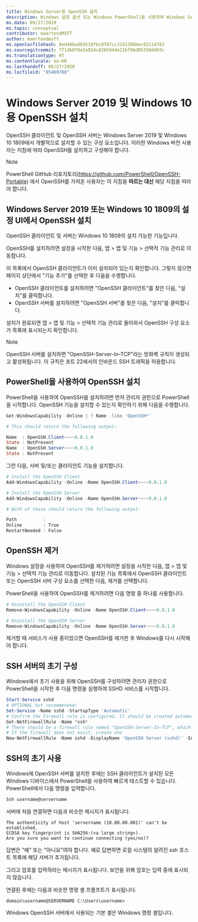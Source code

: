 ```yaml
---
title: Windows Server용 OpenSSH 설치
description: Windows 설정 옵션 또는 Windows PowerShell을 사용하여 Windows Server용 OpenSSH 클라이언트 및 서버를 설치합니다.
ms.date: 09/27/2019
ms.topic: conceptual
contributor: maertendMSFT
author: maertendmsft
ms.openlocfilehash: 8ed486adb9519fbc0f87cc3142386bec8211d783
ms.sourcegitcommit: 771db070a3a924c8265944e21bf9bd85350dd93c
ms.translationtype: HT
ms.contentlocale: ko-KR
ms.lasthandoff: 06/27/2020
ms.locfileid: "85469788"
---
```

# <a name="installation-of-openssh-for-windows-server-2019-and-windows-10"></a>Windows Server 2019 및 Windows 10용 OpenSSH 설치

OpenSSH 클라이언트 및 OpenSSH 서버는 Windows Server 2019 및 Windows 10 1809에서 개별적으로 설치할 수 있는 구성 요소입니다.
이러한 Windows 버전 사용자는 지침에 따라 OpenSSH를 설치하고 구성해야 합니다.

> [!NOTE]
> PowerShell GitHub 리포지토리(https://github.com/PowerShell/OpenSSH-Portable) 에서 OpenSSH를 가져온 사용자는 이 지침을 __따르는 대신__ 해당 지침을 따라야 합니다.

## <a name="installing-openssh-from-the-settings-ui-on-windows-server-2019-or-windows-10-1809"></a>Windows Server 2019 또는 Windows 10 1809의 설정 UI에서 OpenSSH 설치

OpenSSH 클라이언트 및 서버는 Windows 10 1809의 설치 가능한 기능입니다.

OpenSSH를 설치하려면 설정을 시작한 다음, 앱 > 앱 및 기능 > 선택적 기능 관리로 이동합니다.

이 목록에서 OpenSSH 클라이언트가 이미 설치되어 있는지 확인합니다. 그렇지 않으면 페이지 상단에서 "기능 추가"를 선택한 후 다음을 수행합니다.

* OpenSSH 클라이언트를 설치하려면 "OpenSSH 클라이언트"를 찾은 다음, "설치"를 클릭합니다.
* OpenSSH 서버를 설치하려면 "OpenSSH 서버"를 찾은 다음, "설치"를 클릭합니다.

설치가 완료되면 앱 > 앱 및 기능 > 선택적 기능 관리로 돌아와서 OpenSSH 구성 요소가 목록에 표시되는지 확인합니다.

> [!NOTE]
> OpenSSH 서버를 설치하면 "OpenSSH-Server-In-TCP"라는 방화벽 규칙이 생성되고 활성화됩니다. 이 규칙은 포트 22에서의 인바운드 SSH 트래픽을 허용합니다.

## <a name="installing-openssh-with-powershell"></a>PowerShell을 사용하여 OpenSSH 설치

PowerShell을 사용하여 OpenSSH를 설치하려면 먼저 관리자 권한으로 PowerShell을 시작합니다.
OpenSSH 기능을 설치할 수 있는지 확인하기 위해 다음을 수행합니다.

```powershell
Get-WindowsCapability -Online | ? Name -like 'OpenSSH*'

# This should return the following output:

Name  : OpenSSH.Client~~~~0.0.1.0
State : NotPresent
Name  : OpenSSH.Server~~~~0.0.1.0
State : NotPresent
```

그런 다음, 서버 및/또는 클라이언트 기능을 설치합니다.

```powershell
# Install the OpenSSH Client
Add-WindowsCapability -Online -Name OpenSSH.Client~~~~0.0.1.0

# Install the OpenSSH Server
Add-WindowsCapability -Online -Name OpenSSH.Server~~~~0.0.1.0

# Both of these should return the following output:

Path          :
Online        : True
RestartNeeded : False
```

## <a name="uninstalling-openssh"></a>OpenSSH 제거

Windows 설정을 사용하여 OpenSSH를 제거하려면 설정을 시작한 다음, 앱 > 앱 및 기능 > 선택적 기능 관리로 이동합니다.
설치된 기능 목록에서 OpenSSH 클라이언트 또는 OpenSSH 서버 구성 요소를 선택한 다음, 제거를 선택합니다.

PowerShell을 사용하여 OpenSSH를 제거하려면 다음 명령 중 하나를 사용합니다.

```powershell
# Uninstall the OpenSSH Client
Remove-WindowsCapability -Online -Name OpenSSH.Client~~~~0.0.1.0

# Uninstall the OpenSSH Server
Remove-WindowsCapability -Online -Name OpenSSH.Server~~~~0.0.1.0
```

제거할 때 서비스가 사용 중이었으면 OpenSSH를 제거한 후 Windows를 다시 시작해야 합니다.


## <a name="initial-configuration-of-ssh-server"></a>SSH 서버의 초기 구성

Windows에서 초기 사용을 위해 OpenSSH를 구성하려면 관리자 권한으로 PowerShell을 시작한 후 다음 명령을 실행하여 SSHD 서비스를 시작합니다.

```powershell
Start-Service sshd
# OPTIONAL but recommended:
Set-Service -Name sshd -StartupType 'Automatic'
# Confirm the Firewall rule is configured. It should be created automatically by setup.
Get-NetFirewallRule -Name *ssh*
# There should be a firewall rule named "OpenSSH-Server-In-TCP", which should be enabled
# If the firewall does not exist, create one
New-NetFirewallRule -Name sshd -DisplayName 'OpenSSH Server (sshd)' -Enabled True -Direction Inbound -Protocol TCP -Action Allow -LocalPort 22
```

## <a name="initial-use-of-ssh"></a>SSH의 초기 사용

Windows에 OpenSSH 서버를 설치한 후에는 SSH 클라이언트가 설치된 모든 Windows 디바이스에서 PowerShell을 사용하여 빠르게 테스트할 수 있습니다.
PowerShell에서 다음 명령을 입력합니다.

```powershell
Ssh username@servername
```

서버에 처음 연결하면 다음과 비슷한 메시지가 표시됩니다.

```
The authenticity of host 'servername (10.00.00.001)' can't be established.
ECDSA key fingerprint is SHA256:(<a large string>).
Are you sure you want to continue connecting (yes/no)?
```

답변은 "예" 또는 "아니요"여야 합니다.
예로 답변하면 로컬 시스템의 알려진 ssh 호스트 목록에 해당 서버가 추가됩니다.

그리고 암호를 입력하라는 메시지가 표시됩니다. 보안을 위해 암호는 입력 중에 표시되지 않습니다.

연결된 후에는 다음과 비슷한 명령 셸 프롬프트가 표시됩니다.

```
domain\username@SERVERNAME C:\Users\username>
```

Windows OpenSSH 서버에서 사용되는 기본 셸은 Windows 명령 셸입니다.

